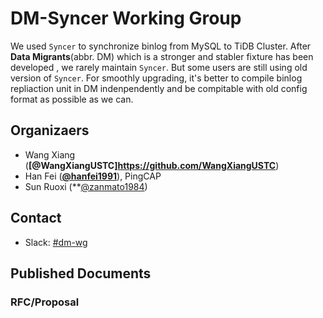 # DM-Syncer Working Group

We used `Syncer` to synchronize binlog from MySQL to TiDB Cluster. After **Data Migrants**(abbr. DM) which is a stronger and stabler fixture has been developed , we rarely maintain `Syncer`.
But some users are still using old version of `Syncer`. For smoothly upgrading, it's better to compile binlog repliaction unit in DM indenpendently and be compitable with old config format as possible as we can.

## Organizaers

* Wang Xiang (**[@WangXiangUSTC]https://github.com/WangXiangUSTC**)
* Han Fei (**[@hanfei1991](https://github.com/hanfei1991)**), PingCAP
* Sun Ruoxi (**[@zanmato1984](https://github.com/zanmato1984))

## Contact
- Slack: [#dm-wg](https://tidbcommunity.slack.com/archives/CRGEV62C9)

## Published Documents

### RFC/Proposal
